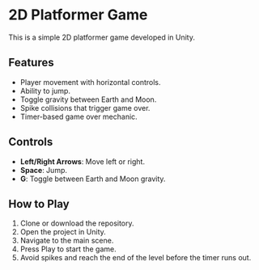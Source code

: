 # 2D Platformer Game

This is a simple 2D platformer game developed in Unity.

## Features

- Player movement with horizontal controls.
- Ability to jump.
- Toggle gravity between Earth and Moon.
- Spike collisions that trigger game over.
- Timer-based game over mechanic.

## Controls

- **Left/Right Arrows**: Move left or right.
- **Space**: Jump.
- **G**: Toggle between Earth and Moon gravity.

## How to Play

1. Clone or download the repository.
2. Open the project in Unity.
3. Navigate to the main scene.
4. Press Play to start the game.
5. Avoid spikes and reach the end of the level before the timer runs out.
